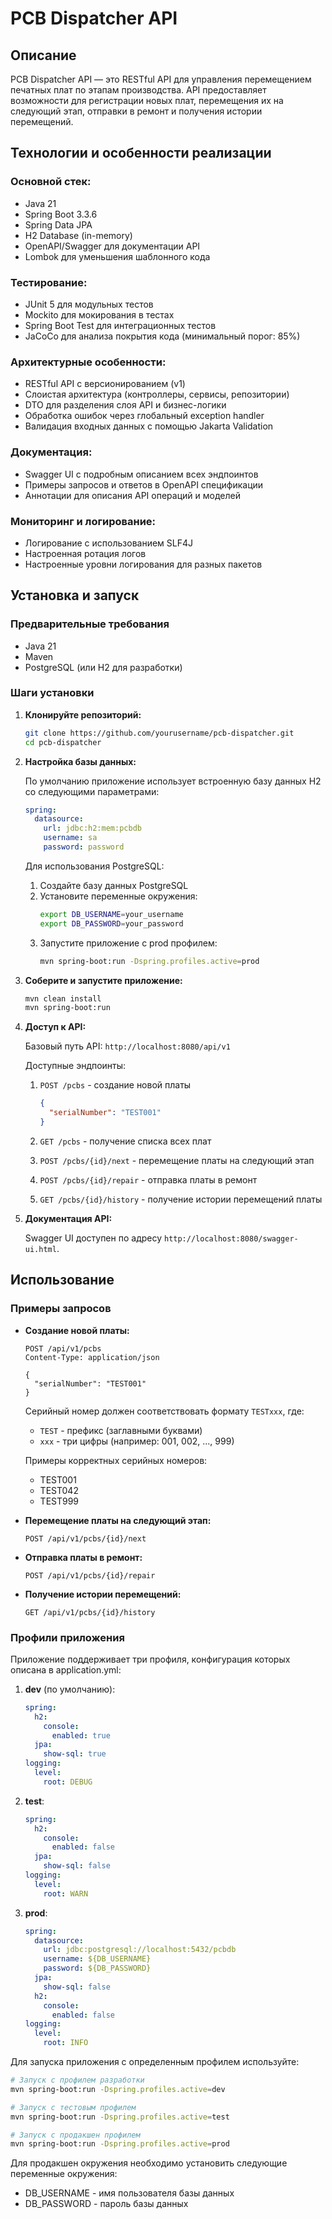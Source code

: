 # PCB Dispatcher API

## Описание

PCB Dispatcher API — это RESTful API для управления перемещением печатных плат по этапам производства. API предоставляет возможности для регистрации новых плат, перемещения их на следующий этап, отправки в ремонт и получения истории перемещений.

## Технологии и особенности реализации

### Основной стек:
- Java 21
- Spring Boot 3.3.6
- Spring Data JPA
- H2 Database (in-memory)
- OpenAPI/Swagger для документации API
- Lombok для уменьшения шаблонного кода

### Тестирование:
- JUnit 5 для модульных тестов
- Mockito для мокирования в тестах
- Spring Boot Test для интеграционных тестов
- JaCoCo для анализа покрытия кода (минимальный порог: 85%)

### Архитектурные особенности:
- RESTful API с версионированием (v1)
- Слоистая архитектура (контроллеры, сервисы, репозитории)
- DTO для разделения слоя API и бизнес-логики
- Обработка ошибок через глобальный exception handler
- Валидация входных данных с помощью Jakarta Validation

### Документация:
- Swagger UI с подробным описанием всех эндпоинтов
- Примеры запросов и ответов в OpenAPI спецификации
- Аннотации для описания API операций и моделей

### Мониторинг и логирование:
- Логирование с использованием SLF4J
- Настроенная ротация логов
- Настроенные уровни логирования для разных пакетов

## Установка и запуск

### Предварительные требования

- Java 21
- Maven
- PostgreSQL (или H2 для разработки)

### Шаги установки

1. **Клонируйте репозиторий:**

   ```bash
   git clone https://github.com/yourusername/pcb-dispatcher.git
   cd pcb-dispatcher
   ```

2. **Настройка базы данных:**

   По умолчанию приложение использует встроенную базу данных H2 со следующими параметрами:
   ```yaml
   spring:
     datasource:
       url: jdbc:h2:mem:pcbdb
       username: sa
       password: password
   ```
   
   Для использования PostgreSQL:
   1. Создайте базу данных PostgreSQL
   2. Установите переменные окружения:
      ```bash
      export DB_USERNAME=your_username
      export DB_PASSWORD=your_password
      ```
   3. Запустите приложение с prod профилем:
      ```bash
      mvn spring-boot:run -Dspring.profiles.active=prod
      ```

3. **Соберите и запустите приложение:**

   ```bash
   mvn clean install
   mvn spring-boot:run
   ```

4. **Доступ к API:**

   Базовый путь API: `http://localhost:8080/api/v1`

   Доступные эндпоинты:
   1. `POST /pcbs` - создание новой платы
      ```json
      {
        "serialNumber": "TEST001"
      }
      ```

   2. `GET /pcbs` - получение списка всех плат
   3. `POST /pcbs/{id}/next` - перемещение платы на следующий этап
   4. `POST /pcbs/{id}/repair` - отправка платы в ремонт
   5. `GET /pcbs/{id}/history` - получение истории перемещений платы

5. **Документация API:**

   Swagger UI доступен по адресу `http://localhost:8080/swagger-ui.html`.

## Использование

### Примеры запросов

- **Создание новой платы:**

  ```http
  POST /api/v1/pcbs
  Content-Type: application/json

  {
    "serialNumber": "TEST001"
  }
  ```

  Серийный номер должен соответствовать формату `TESTxxx`, где:
  - `TEST` - префикс (заглавными буквами)
  - `xxx` - три цифры (например: 001, 002, ..., 999)

  Примеры корректных серийных номеров:
  - TEST001
  - TEST042
  - TEST999

- **Перемещение платы на следующий этап:**

  ```http
  POST /api/v1/pcbs/{id}/next
  ```

- **Отправка платы в ремонт:**

  ```http
  POST /api/v1/pcbs/{id}/repair
  ```

- **Получение истории перемещений:**

  ```http
  GET /api/v1/pcbs/{id}/history
  ```

### Профили приложения

Приложение поддерживает три профиля, конфигурация которых описана в application.yml:

1. **dev** (по умолчанию):
   ```yaml
   spring:
     h2:
       console:
         enabled: true
     jpa:
       show-sql: true
   logging:
     level:
       root: DEBUG
   ```

2. **test**:
   ```yaml
   spring:
     h2:
       console:
         enabled: false
     jpa:
       show-sql: false
   logging:
     level:
       root: WARN
   ```

3. **prod**:
   ```yaml
   spring:
     datasource:
       url: jdbc:postgresql://localhost:5432/pcbdb
       username: ${DB_USERNAME}
       password: ${DB_PASSWORD}
     jpa:
       show-sql: false
     h2:
       console:
         enabled: false
   logging:
     level:
       root: INFO
   ```

Для запуска приложения с определенным профилем используйте:
```bash
# Запуск с профилем разработки
mvn spring-boot:run -Dspring.profiles.active=dev

# Запуск с тестовым профилем
mvn spring-boot:run -Dspring.profiles.active=test

# Запуск с продакшен профилем
mvn spring-boot:run -Dspring.profiles.active=prod
```

Для продакшен окружения необходимо установить следующие переменные окружения:
- DB_USERNAME - имя пользователя базы данных
- DB_PASSWORD - пароль базы данных